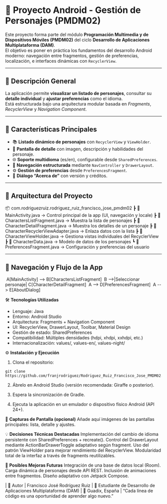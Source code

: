 # 📱 Proyecto Android - Gestión de Personajes (PMDM02)

Este proyecto forma parte del módulo **Programación Multimedia y de Dispositivos Móviles (PMDM02)** del ciclo **Desarrollo de Aplicaciones Multiplataforma (DAM)**.  
El objetivo es poner en práctica los fundamentos del desarrollo Android moderno: navegación entre fragmentos, gestión de preferencias, localización, e interfaces dinámicas con `RecyclerView`.

---

## 🧩 **Descripción General**

La aplicación permite **visualizar un listado de personajes**, consultar su **detalle individual** y **ajustar preferencias** como el idioma.  
Está estructurada bajo una arquitectura modular basada en *Fragments*, *RecyclerView* y *Navigation Component*.

---

## 🚀 **Características Principales**

- 📚 **Listado dinámico de personajes** con `RecyclerView` y `ViewHolder`.
- 🧍 **Pantalla de detalle** con imagen, descripción y habilidades del personaje.
- 🌐 **Soporte multidioma** (es/en), configurable desde `SharedPreferences`.
- 🧭 **Navegación estructurada** mediante `NavController` y `DrawerLayout`.
- ⚙️ **Gestión de preferencias** desde `PreferencesFragment`.
- 💬 **Diálogo “Acerca de”** con versión y créditos.

---

## 🧱 **Arquitectura del Proyecto**

📦 com.rodriguezruiz.rodriguez_ruiz_francisco_jose_pmdm02
┣ 📜 MainActivity.java → Control principal de la app (UI, navegación y locale)
┣ 📜 CharactersListFragment.java → Muestra la lista de personajes
┣ 📜 CharacterDetailFragment.java → Muestra los detalles de un personaje
┣ 📜 CharacterRecyclerViewAdapter.java → Enlaza datos con la lista
┣ 📜 CharacterViewHolder.java → Gestiona vistas individuales del RecyclerView
┣ 📜 CharacterData.java → Modelo de datos de los personajes
┗ 📜 PreferencesFragment.java → Configuración y preferencias del usuario

---

## 🧭 **Navegación y Flujo de la App**

​    A[MainActivity] --> B[CharactersListFragment]
​    B -->|Seleccionar personaje| C[CharacterDetailFragment]
​    A --> D[PreferencesFragment]
​    A --> E[AboutDialog]

🛠️ **Tecnologías Utilizadas**

- Lenguaje: Java
- Entorno: Android Studio
- Arquitectura: Fragments + Navigation Component
- UI: RecyclerView, DrawerLayout, Toolbar, Material Design
- Gestión de estado: SharedPreferences
- Compatibilidad: Múltiples densidades (hdpi, xhdpi, xxhdpi, etc.)
- Internacionalización: values/, values-en/, values-night/

⚙️ **Instalación y Ejecución**

1. Clona el repositorio:

```
git clone https://github.com/franjrodriguez/Rodriguez_Ruiz_Francisco_Jose_PMDM02.git
```

2. Ábrelo en Android Studio (versión recomendada: Giraffe o posterior).

3. Espera la sincronización de Gradle.

4. Ejecuta la aplicación en un emulador o dispositivo físico Android (API 24+).

  

📸 **Capturas de Pantalla (opcional)**
Añade aquí imágenes de las pantallas principales: lista, detalle y ajustes.

   

💡 **Decisiones Técnicas Destacadas**
Implementación del cambio de idioma persistente con SharedPreferences + recreate().
Control del DrawerLayout mediante ActionBarDrawerToggle adaptativo según fragment.
Uso del patrón ViewHolder para mejorar rendimiento del RecyclerView.
Modularidad total de la interfaz a través de fragments reutilizables.

   

🔮 **Posibles Mejoras Futuras**
Integración de una base de datos local (Room).
Carga dinámica de personajes desde API REST.
Inclusión de animaciones entre fragmentos.
Diseño adaptativo con Jetpack Compose.

   

|  👤 Autor
|   Francisco José Rodríguez Ruiz
|   💼 Estudiante de Desarrollo de Aplicaciones Multiplataforma (DAM)
|   📍 Guadix, España
|   “Cada línea de código es una oportunidad de aprender algo nuevo.”
